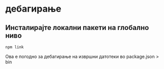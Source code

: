 # дебагирање

## Инсталирајте локални пакети на глобално ниво

`npm link`

Ова е погодно за дебагирање на извршни датотеки во package.json > bin